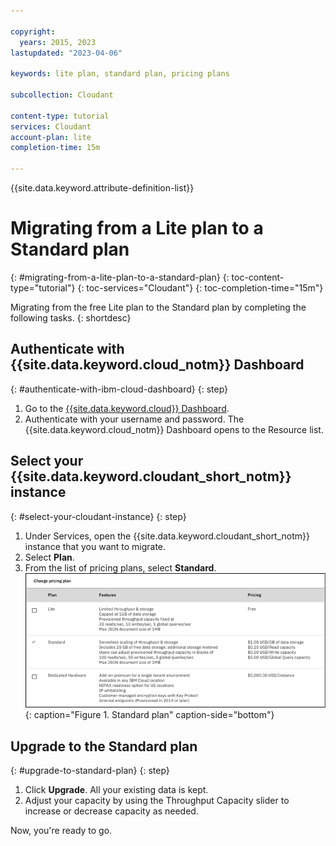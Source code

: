 ```yaml
---

copyright:
  years: 2015, 2023
lastupdated: "2023-04-06"

keywords: lite plan, standard plan, pricing plans

subcollection: Cloudant

content-type: tutorial
services: Cloudant
account-plan: lite
completion-time: 15m

---
```


{{site.data.keyword.attribute-definition-list}}

# Migrating from a Lite plan to a Standard plan
{: #migrating-from-a-lite-plan-to-a-standard-plan}
{: toc-content-type="tutorial"}
{: toc-services="Cloudant"}
{: toc-completion-time="15m"}

Migrating from the free Lite plan to the Standard plan by completing the following tasks.
{: shortdesc}

## Authenticate with {{site.data.keyword.cloud_notm}} Dashboard
{: #authenticate-with-ibm-cloud-dashboard}
{: step}

1.  Go to the [{{site.data.keyword.cloud}} Dashboard](https://cloud.ibm.com/).
2. Authenticate with your username and password. 
   The {{site.data.keyword.cloud_notm}} Dashboard opens to the Resource list.

## Select your {{site.data.keyword.cloudant_short_notm}} instance
{: #select-your-cloudant-instance}
{: step}

1.  Under Services, open the {{site.data.keyword.cloudant_short_notm}} instance that you want to migrate.
1.  Select **Plan**.
1.  From the list of pricing plans, select **Standard**.
   ![Standard plan is a serverless scaling of throughput and storage. Includes 20 GB of free data storage, more storage metered. Users can adjust provisioned throughput capacity in blocks of 100 reads/sec, 50 writes/sec, 5 global queries/sec. Max JSON document size of 1 MB. $1.00 USD/GB of data storage. $0.25 USD/Read capacity. $0.50 USD/Write capacity. $5.00 USD/Global Query capacity. ](../images/migrate3.png){: caption="Figure 1. Standard plan" caption-side="bottom"}

## Upgrade to the Standard plan
{: #upgrade-to-standard-plan}
{: step}

1.  Click **Upgrade**.
   All your existing data is kept.
1.  Adjust your capacity by using the Throughput Capacity slider to increase or decrease capacity as needed.


Now, you're ready to go.

